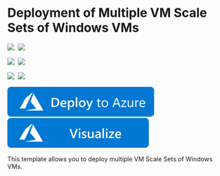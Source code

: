 # Deployment of Multiple VM Scale Sets of Windows VMs

<IMG SRC="https://azurequickstartsservice.blob.core.windows.net/badges/301-multi-vmss-windows/PublicLastTestDate.svg" />&nbsp;
<IMG SRC="https://azurequickstartsservice.blob.core.windows.net/badges/301-multi-vmss-windows/PublicDeployment.svg" />&nbsp;

<IMG SRC="https://azurequickstartsservice.blob.core.windows.net/badges/301-multi-vmss-windows/FairfaxLastTestDate.svg" />&nbsp;
<IMG SRC="https://azurequickstartsservice.blob.core.windows.net/badges/301-multi-vmss-windows/FairfaxDeployment.svg" />&nbsp;

<IMG SRC="https://azurequickstartsservice.blob.core.windows.net/badges/301-multi-vmss-windows/BestPracticeResult.svg" />&nbsp;
<IMG SRC="https://azurequickstartsservice.blob.core.windows.net/badges/301-multi-vmss-windows/CredScanResult.svg" />&nbsp;

<a href="https://portal.azure.com/#create/Microsoft.Template/uri/https%3A%2F%2Fraw.githubusercontent.com%2FAzure%2Fazure-quickstart-templates%2Fmaster%2F301-multi-vmss-windows%2Fazuredeploy.json" target="_blank">
    <img src="https://raw.githubusercontent.com/Azure/azure-quickstart-templates/master/1-CONTRIBUTION-GUIDE/images/deploytoazure.svg?sanitize=true"/>
</a>
<a href="http://armviz.io/#/?load=https%3A%2F%2Fraw.githubusercontent.com%2FAzure%2Fazure-quickstart-templates%2Fmaster%2F301-multi-vmss-windows%2Fazuredeploy.json" target="_blank">
    <img src="https://raw.githubusercontent.com/Azure/azure-quickstart-templates/master/1-CONTRIBUTION-GUIDE/images/visualizebutton.svg?sanitize=true"/>
</a>

This template allows you to deploy multiple VM Scale Sets of Windows VMs.

